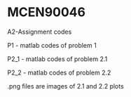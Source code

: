 # MCEN90046

A2-Assignment codes

P1 - matlab codes of problem 1

P2_1 - matlab codes of problem 2.1

P2_2 - matlab codes of problem 2.2

.png files are images of 2.1 and 2.2 plots
